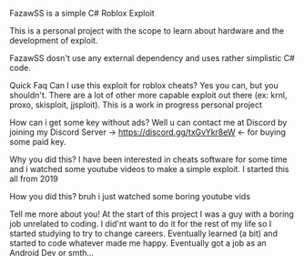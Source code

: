 FazawSS is a simple C# Roblox Exploit

This is a personal project with the scope to learn about hardware and the development of exploit.

FazawSS dosn't use any external dependency and uses rather simplistic C# code.

Quick Faq
Can I use this exploit for roblox cheats?
Yes you can, but you shouldn't. There are a lot of other more capable exploit out there (ex: krnl, proxo, skisploit, jjsploit). This is a work in progress personal project

How can i get some key without ads?
Well u can contact me at Discord by joining my Discord Server -> https://discord.gg/txGvYkr8eW <- for buying some paid key.

Why you did this?
I have been interested in cheats software for some time and i watched some youtube videos to make a simple exploit. I started this all from 2019

How you did this?
bruh i just watched some boring youtube vids

Tell me more about you!
At the start of this project I was a guy with a boring job unrelated to coding. I did'nt want to do it for the rest of my life so I started studying to try to change careers. Eventually learned (a bit) and started to code whatever made me happy. Eventually got a job as an Android Dev or smth...
